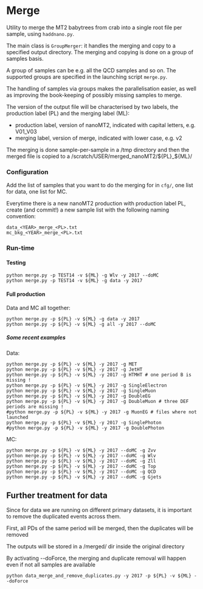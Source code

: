 # Merge
Utility to merge the MT2 babytrees from crab into a single root file per sample, using ```haddnano.py```.

The main class is ```GroupMerger```: it handles the merging and copy to a specified output directory. The merging and copying is done on a group of samples basis.

A group of samples can be e.g. all the QCD samples and so on.
The supported groups are specified in the launching script ```merge.py```.

The handling of samples via groups makes the parallelisation easier, as well as improving the book-keeping of possibly missing samples to merge.

The version of the output file will be characterised by two labels, the production label (PL) and the merging label (ML):
- production label, version of nanoMT2, indicated with capital letters, e.g. V01_V03
- merging label, version of merge, indicated with lower case, e.g. v2

The merging is done sample-per-sample in a /tmp directory and then the merged file is copied to a /scratch/USER/merged_nanoMT2/${PL}_${ML}/<SAMPLE-NAME>

### Configuration
Add the list of samples that you want to do the merging for in ```cfg/```, one list for data, one list for MC.

Everytime there is a new nanoMT2 production with production label PL, create (and commit!) a new sample list with the following naming convention:

```
data_<YEAR>_merge_<PL>.txt
mc_bkg_<YEAR>_merge_<PL>.txt
```

### Run-time
#### Testing
```
python merge.py -p TEST14 -v ${ML} -g Wlv -y 2017 --doMC
python merge.py -p TEST14 -v ${ML} -g data -y 2017
```

#### Full production
Data and MC all together:
```
python merge.py -p ${PL} -v ${ML} -g data -y 2017
python merge.py -p ${PL} -v ${ML} -g all -y 2017 --doMC
```

##### Some recent examples
Data:
```
python merge.py -p ${PL} -v ${ML} -y 2017 -g MET
python merge.py -p ${PL} -v ${ML} -y 2017 -g JetHT
python merge.py -p ${PL} -v ${ML} -y 2017 -g HTMHT # one period B is missing !
python merge.py -p ${PL} -v ${ML} -y 2017 -g SingleElectron
python merge.py -p ${PL} -v ${ML} -y 2017 -g SingleMuon
python merge.py -p ${PL} -v ${ML} -y 2017 -g DoubleEG
python merge.py -p ${PL} -v ${ML} -y 2017 -g DoubleMuon # three DEF periods are missing !
#python merge.py -p ${PL} -v ${ML} -y 2017 -g MuonEG # files where not launched
python merge.py -p ${PL} -v ${ML} -y 2017 -g SinglePhoton
#python merge.py -p ${PL} -v ${ML} -y 2017 -g DoublePhoton
```

MC:
```
python merge.py -p ${PL} -v ${ML} -y 2017 --doMC -g Zvv
python merge.py -p ${PL} -v ${ML} -y 2017 --doMC -g Wlv
python merge.py -p ${PL} -v ${ML} -y 2017 --doMC -g Zll
python merge.py -p ${PL} -v ${ML} -y 2017 --doMC -g Top
python merge.py -p ${PL} -v ${ML} -y 2017 --doMC -g QCD
python merge.py -p ${PL} -v ${ML} -y 2017 --doMC -g Gjets
```


## Further treatment for data
Since for data we are running on different primary datasets, it is important to remove the duplicated events across them.

First, all PDs of the same period will be merged, then the duplicates will be removed

The outputs will be stored in a /merged/ dir inside the original directory

By activating --doForce, the merging and duplicate removal will happen even if not all samples are available

```
python data_merge_and_remove_duplicates.py -y 2017 -p ${PL} -v ${ML} --doForce
```
